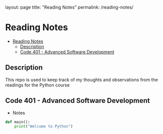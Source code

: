 layout: page
title: "Reading Notes"
permalink: /reading-notes/

# Reading Notes

- [Reading Notes](#reading-notes)
  - [Description](#description)
  - [Code 401 - Advanced Software Development](#code-401---advanced-software-development)

## Description

This repo is used to keep track of my thoughts and observations from the readings for the Python course

## Code 401 - Advanced Software Development

- Notes

```python
def main():
    print("Welcome to Python")
```
